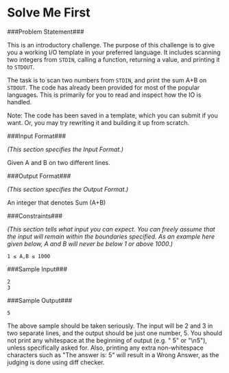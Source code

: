 Solve Me First
===================

###Problem Statement###

This is an introductory challenge. The purpose of this challenge is to give you a working I/O template in your preferred language. It includes scanning two integers from `STDIN`, calling a function, returning a value, and printing it to `STDOUT`.

The task is to scan two numbers from `STDIN`, and print the sum A+B on `STDOUT`. The code has already been provided for most of the popular languages. This is primarily for you to read and inspect how the IO is handled.

Note: The code has been saved in a template, which you can submit if you want. Or, you may try rewriting it and building it up from scratch.

###Input Format###

_(This section specifies the Input Format.)_

Given A and B on two different lines.

###Output Format###

_(This section specifies the Output Format.)_

An integer that denotes Sum (A+B)

###Constraints###

_(This section tells what input you can expect. You can freely assume that the input will remain within the boundaries specified. As an example here given below, A and B will never be below 1 or above 1000.)_

```
1 ≤ A,B ≤ 1000
```

###Sample Input###

```
2
3
```

###Sample Output###

```
5
```

The above sample should be taken seriously. The input will be 2 and 3 in two separate lines, and the output should be just one number, 5. You should not print any whitespace at the beginning of output (e.g. " 5" or "\n5"), unless specifically asked for. Also, printing any extra non-whitespace characters such as "The answer is: 5" will result in a Wrong Answer, as the judging is done using diff checker.